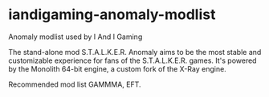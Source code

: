 # iandigaming-anomaly-modlist
Anomaly modlist used by I And I Gaming

The stand-alone mod S.T.A.L.K.E.R. Anomaly aims to be the most stable and customizable experience for fans of the S.T.A.L.K.E.R. games. It's powered by the Monolith 64-bit engine, a custom fork of the X-Ray engine.

Recommended mod list GAMMMA, EFT.
